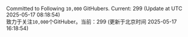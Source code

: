 Committed to Following `10,000` GitHubers. Current: <!-- FOLLOWING_COUNT -->299<!-- FOLLOWING_COUNT --> (Update at UTC <!-- LAST_UPDATED -->2025-05-17 08:18:54<!-- LAST_UPDATED -->)<br>
致力于关注`10,000`个GitHuber。当前：<!-- FOLLOWING_COUNT -->299<!-- FOLLOWING_COUNT --> (更新于北京时间 <!-- LAST_UPDATED_CST -->2025-05-17 16:18:54<!-- LAST_UPDATED_CST -->)
